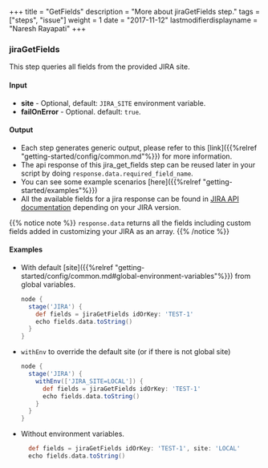 +++
title = "GetFields"
description = "More about jiraGetFields step."
tags = ["steps", "issue"]
weight = 1
date = "2017-11-12"
lastmodifierdisplayname = "Naresh Rayapati"
+++

### jiraGetFields

This step queries all fields from the provided JIRA site.

#### Input

* **site** - Optional, default: `JIRA_SITE` environment variable.
* **failOnError** - Optional. default: `true`.

#### Output

* Each step generates generic output, please refer to this [link]({{%relref "getting-started/config/common.md"%}}) for more information.
* The api response of this jira_get_fields step can be reused later in your script by doing `response.data.required_field_name`.
* You can see some example scenarios [here]({{%relref "getting-started/examples"%}})
* All the available fields for a jira response can be found in [JIRA API documentation](https://docs.atlassian.com/jira/REST/) depending on your JIRA version.

{{% notice note %}}
`response.data` returns all the fields including custom fields added in customizing your JIRA as an array.
{{% /notice %}}

#### Examples

* With default [site]({{%relref "getting-started/config/common.md#global-environment-variables"%}}) from global variables.

    ```groovy
    node {
      stage('JIRA') {
        def fields = jiraGetFields idOrKey: 'TEST-1'
        echo fields.data.toString()
      }
    }
    ```
* `withEnv` to override the default site (or if there is not global site)

    ```groovy
    node {
      stage('JIRA') {
        withEnv(['JIRA_SITE=LOCAL']) {
          def fields = jiraGetFields idOrKey: 'TEST-1'
          echo fields.data.toString()
        }
      }
    }
    ```
* Without environment variables.

    ```groovy
      def fields = jiraGetFields idOrKey: 'TEST-1', site: 'LOCAL'
      echo fields.data.toString()
    ```
